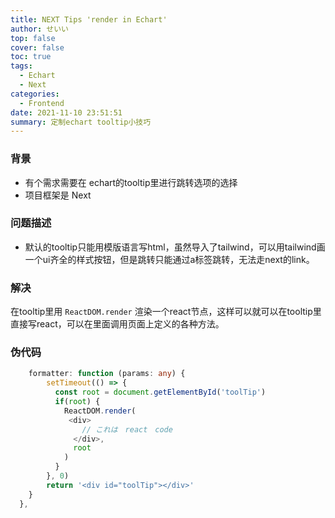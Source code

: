 ```yaml
---
title: NEXT Tips 'render in Echart'
author: せいい
top: false
cover: false
toc: true
tags:
  - Echart
  - Next
categories:
  - Frontend
date: 2021-11-10 23:51:51
summary: 定制echart tooltip小技巧
---
```


### 背景
* 有个需求需要在 echart的tooltip里进行跳转选项的选择
* 项目框架是 Next

### 问题描述
* 默认的tooltip只能用模版语言写html，虽然导入了tailwind，可以用tailwind画一个ui齐全的样式按钮，但是跳转只能通过a标签跳转，无法走next的link。

### 解决
在tooltip里用 `ReactDOM.render` 渲染一个react节点，这样可以就可以在tooltip里直接写react，可以在里面调用页面上定义的各种方法。


### 伪代码
```typescript
    formatter: function (params: any) {
        setTimeout(() => {
          const root = document.getElementById('toolTip')
          if(root) {
            ReactDOM.render(
             <div>
                // これは　react　code
              </div>,
              root
            )
          }
        }, 0)
        return '<div id="toolTip"></div>'
    }
  },
```
